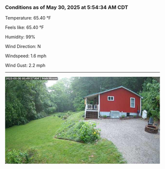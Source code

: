 ### Conditions as of May 30, 2025 at 5:54:34 AM CDT 

Temperature: 65.40 &deg;F

Feels like: 65.40 &deg;F

Humidity: 99%

Wind Direction: N

Windspeed: 1.6 mph

Wind Gust: 2.2 mph

---

<img src="./images/latest.jpeg"/>

